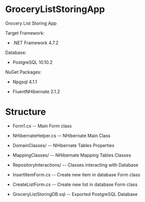 # GroceryListStoringApp

Grocery List Storing App 

Target Framework: 

* .NET Framework 4.7.2

Database: 

* PostgreSQL 10.10.2

NuGet Packages: 

* Npgsql 4.1.1

* FluentNHibernate 2.1.2
                
# Structure
* Form1.cs -- Main Form class

* NHibernateHelper.cs -- NHibernate Main Class

* DomainClasses/ -- NHibernate Tables Properties

* MappingClasses/ -- NHibernate Mapping Tables Classes

* RepositoryInteractions/ -- Classes interacting with Database

* InsertItemForm.cs -- Create new item in database Form class

* CreateListForm.cs -- Create new list in database Form class

* GroceryListStoringDB.sql -- Exported PostgreSQL Database
